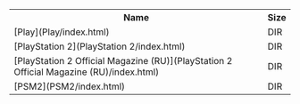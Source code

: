 <table>
<tr><th>Name</th><th>Size</th></tr>
<tr><td>[Play](Play/index.html)</td><td>DIR</td></tr>
<tr><td>[PlayStation 2](PlayStation 2/index.html)</td><td>DIR</td></tr>
<tr><td>[PlayStation 2 Official Magazine (RU)](PlayStation 2 Official Magazine (RU)/index.html)</td><td>DIR</td></tr>
<tr><td>[PSM2](PSM2/index.html)</td><td>DIR</td></tr>
</table>
